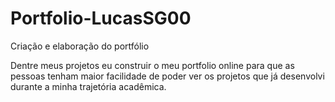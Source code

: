 # Portfolio-LucasSG00
Criação e elaboração do portfólio

Dentre meus projetos eu construir o meu portfolio online para que as pessoas tenham maior facilidade de poder ver os projetos que já desenvolvi durante a minha trajetória acadêmica.
